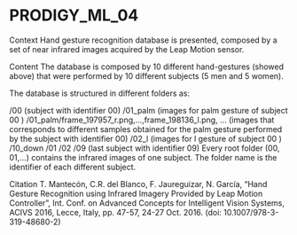 # PRODIGY_ML_04
Context
Hand gesture recognition database is presented, composed by a set of near infrared images acquired by the Leap Motion sensor.

Content
The database is composed by 10 different hand-gestures (showed above) that were performed by 10 different subjects (5 men and 5 women).

The database is structured in different folders as:

/00 (subject with identifier 00)
/01_palm (images for palm gesture of subject 00 )
/01_palm/frame_197957_r.png,…,frame_198136_l.png, … (images that corresponds to different samples obtained for the palm gesture performed by the subject with identifier 00)
/02_l (images for l gesture of subject 00 )
/10_down
/01
/02
/09 (last subject with identifier 09)
Every root folder (00, 01,…) contains the infrared images of one subject. The folder name is the identifier of each different subject.

Citation
T. Mantecón, C.R. del Blanco, F. Jaureguizar, N. García, “Hand Gesture Recognition using Infrared Imagery Provided by Leap Motion Controller”, Int. Conf. on Advanced Concepts for Intelligent Vision Systems, ACIVS 2016, Lecce, Italy, pp. 47-57, 24-27 Oct. 2016. (doi: 10.1007/978-3-319-48680-2)
